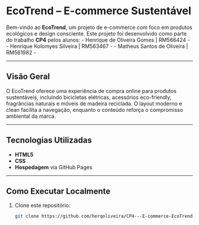 # EcoTrend – E-commerce Sustentável

Bem-vindo ao **EcoTrend**, um projeto de e-commerce com foco em produtos ecológicos e design consciente. Este projeto foi desenvolvido como parte do trabalho **CP4** pelos alunos:
    - Henrique de Oliveira Gomes | RM566424 -
    - Henrique Kolomyes Silveira | RM563467 -
    - Matheus Santos de Oliveira | RM561982 - 

---

##  Visão Geral

O EcoTrend oferece uma experiência de compra online para produtos sustentáveis, incluindo bicicletas elétricas, acessórios eco-friendly, fragrâncias naturais e móveis de madeira reciclada. O layout moderno e clean facilita a navegação, enquanto o conteúdo reforça o compromisso ambiental da marca.

---

##  Tecnologias Utilizadas

- **HTML5** 
- **CSS** 
- **Hospedagem** via GitHub Pages

---

##  Como Executar Localmente

1. Clone este repositório:
   ```bash
   git clone https://github.com/herqoliveira/CP4---E-commerce-EcoTrend.git
